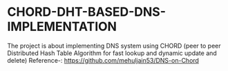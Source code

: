 # CHORD-DHT-BASED-DNS-IMPLEMENTATION
The project is about implementing DNS system using CHORD (peer to peer Distributed Hash Table Algorithm  for fast lookup and dynamic update and delete)
Reference-: https://github.com/mehuljain53/DNS-on-Chord
